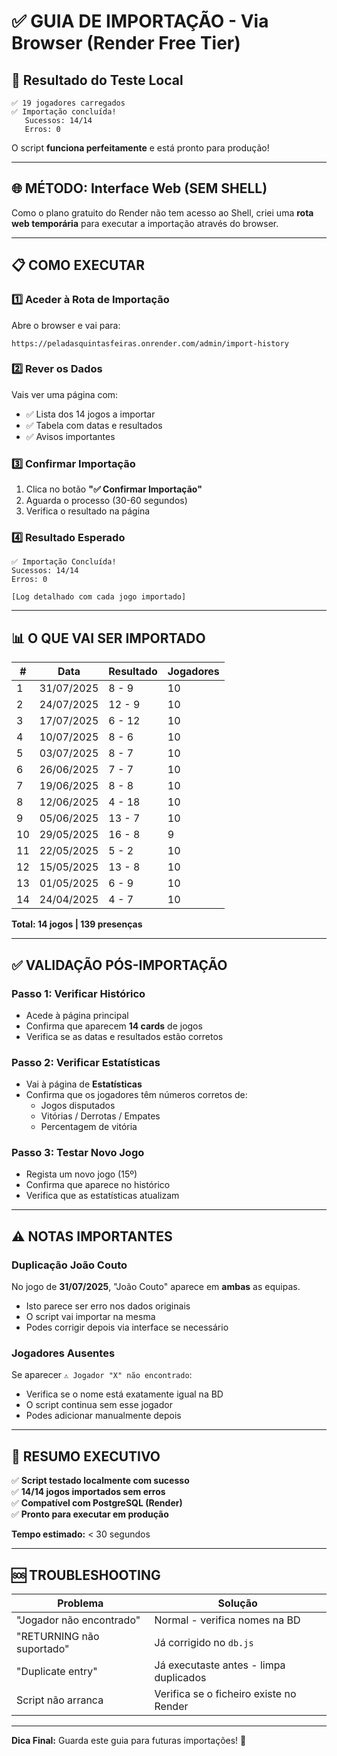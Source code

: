 # ✅ GUIA DE IMPORTAÇÃO - Via Browser (Render Free Tier)

## 🎉 Resultado do Teste Local
```
✅ 19 jogadores carregados
✅ Importação concluída!
   Sucessos: 14/14
   Erros: 0
```

O script **funciona perfeitamente** e está pronto para produção!

---

## 🌐 MÉTODO: Interface Web (SEM SHELL)

Como o plano gratuito do Render não tem acesso ao Shell, criei uma **rota web temporária** para executar a importação através do browser.

---

## 📋 COMO EXECUTAR

### 1️⃣ Aceder à Rota de Importação
Abre o browser e vai para:

```
https://peladasquintasfeiras.onrender.com/admin/import-history
```

### 2️⃣ Rever os Dados
Vais ver uma página com:
- ✅ Lista dos 14 jogos a importar
- ✅ Tabela com datas e resultados
- ✅ Avisos importantes

### 3️⃣ Confirmar Importação
1. Clica no botão **"✅ Confirmar Importação"**
2. Aguarda o processo (30-60 segundos)
3. Verifica o resultado na página

### 4️⃣ Resultado Esperado
```
✅ Importação Concluída!
Sucessos: 14/14
Erros: 0

[Log detalhado com cada jogo importado]
```

---

## 📊 O QUE VAI SER IMPORTADO

| # | Data       | Resultado | Jogadores |
|---|------------|-----------|-----------|
| 1 | 31/07/2025 | 8 - 9     | 10        |
| 2 | 24/07/2025 | 12 - 9    | 10        |
| 3 | 17/07/2025 | 6 - 12    | 10        |
| 4 | 10/07/2025 | 8 - 6     | 10        |
| 5 | 03/07/2025 | 8 - 7     | 10        |
| 6 | 26/06/2025 | 7 - 7     | 10        |
| 7 | 19/06/2025 | 8 - 8     | 10        |
| 8 | 12/06/2025 | 4 - 18    | 10        |
| 9 | 05/06/2025 | 13 - 7    | 10        |
| 10| 29/05/2025 | 16 - 8    | 9         |
| 11| 22/05/2025 | 5 - 2     | 10        |
| 12| 15/05/2025 | 13 - 8    | 10        |
| 13| 01/05/2025 | 6 - 9     | 10        |
| 14| 24/04/2025 | 4 - 7     | 10        |

**Total: 14 jogos | 139 presenças**

---

## ✅ VALIDAÇÃO PÓS-IMPORTAÇÃO

### Passo 1: Verificar Histórico
- Acede à página principal
- Confirma que aparecem **14 cards** de jogos
- Verifica se as datas e resultados estão corretos

### Passo 2: Verificar Estatísticas
- Vai à página de **Estatísticas**
- Confirma que os jogadores têm números corretos de:
  - Jogos disputados
  - Vitórias / Derrotas / Empates
  - Percentagem de vitória

### Passo 3: Testar Novo Jogo
- Regista um novo jogo (15º)
- Confirma que aparece no histórico
- Verifica que as estatísticas atualizam

---

## ⚠️ NOTAS IMPORTANTES

### Duplicação João Couto
No jogo de **31/07/2025**, "João Couto" aparece em **ambas** as equipas.
- Isto parece ser erro nos dados originais
- O script vai importar na mesma
- Podes corrigir depois via interface se necessário

### Jogadores Ausentes
Se aparecer `⚠️ Jogador "X" não encontrado`:
- Verifica se o nome está exatamente igual na BD
- O script continua sem esse jogador
- Podes adicionar manualmente depois

---

## 🚀 RESUMO EXECUTIVO

✅ **Script testado localmente com sucesso**  
✅ **14/14 jogos importados sem erros**  
✅ **Compatível com PostgreSQL (Render)**  
✅ **Pronto para executar em produção**

**Tempo estimado:** < 30 segundos

---

## 🆘 TROUBLESHOOTING

| Problema | Solução |
|----------|---------|
| "Jogador não encontrado" | Normal - verifica nomes na BD |
| "RETURNING não suportado" | Já corrigido no `db.js` |
| "Duplicate entry" | Já executaste antes - limpa duplicados |
| Script não arranca | Verifica se o ficheiro existe no Render |

---

**Dica Final:** Guarda este guia para futuras importações! 📌
